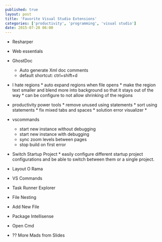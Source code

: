 ```yaml
---
published: true
layout: post
title: 'Favorite Visual Studio Extensions'
categories: ['productivity', 'programming', 'visual studio']
date: 2015-07-28 06:00
---
```


* Resharper 
* Web essentials
* GhostDoc
    * Auto generate Xml doc comments 
    * default shortcut: ctrl+shift+d
     
* I hate regions 
       * auto expand regions when file opens
       * make the region text smaller and blend more into background so that it stays out of the way
       * can be configure to not allow shrinking of the regions
* productivity power tools 
      * remove unused using statements
      * sort using statements 
      * fix mixed tabs and spaces 
      * solution error visualizer
      * 
* vscommands
     * start new instance without debugging 
     * start new instance with debugging
     * sync zoom levels between pages
     * stop build on first error
* Switch Startup Project
      * easily configure different startup project configurations and be able to switch between them or a single project.
* Layout O Rama
* VS Commands
* Task Runner Explorer
* File Nesting
* Add New File
* Package Intellisense
* Open Cmd
* ?? More Mads from Slides

